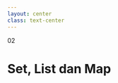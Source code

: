 ```yaml
---
layout: center
class: text-center
---
```


<span class='text-6xl font-extrabold color-orange p-4 border border-solid border-orange rounded-lg'>
02
</span>

<h1 class='font-bold mt-12'>
Set, List dan Map
</h1>
